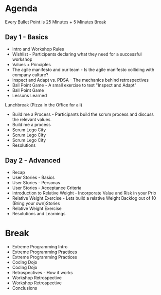 # Agenda 

Every Bullet Point is 25 Minutes + 5 Minutes Break

## Day 1 - Basics


* Intro and Workshop Rules
* Wishlist - Participants declaring what they need for a successful workshop
* Values + Principles
* The agile manifesto and our team - Is the agile manifesto colliding with company culture?
* Inspect and Adapt vs. PDSA - The mechanics behind retrospectives
* Ball Point Game - A small exercise to test "Inspect and Adapt"
* Ball Point Game
* Lessons Learned

Lunchbreak (Pizza in the Office for all)

* Build me a Process - Participants build the scrum process and discuss the relevant values.
* Build me a process
* Scrum Lego City
* Scrum Lego City
* Scrum Lego City
* Resolutions

## Day 2 - Advanced

* Recap
* User Stories - Basics 
* User Stories - Personas
* User Stories - Acceptance Criteria 
* Introduction to Relative Weight - Incorporate Value and Risk in your Prio
* Relative Weight Exercise - Lets build a relative Weight Backlog out of 10 (Bring your own)Stories
* Relative Weight Exercise
* Resolutions and Learnings

# Break

* Extreme Programming Intro
* Extreme Programming Practices
* Extreme Programming Practices
* Coding Dojo
* Coding Dojo
* Retrospectives - How it works
* Workshop Retrospective
* Workshop Retrospective
* Conclusions







